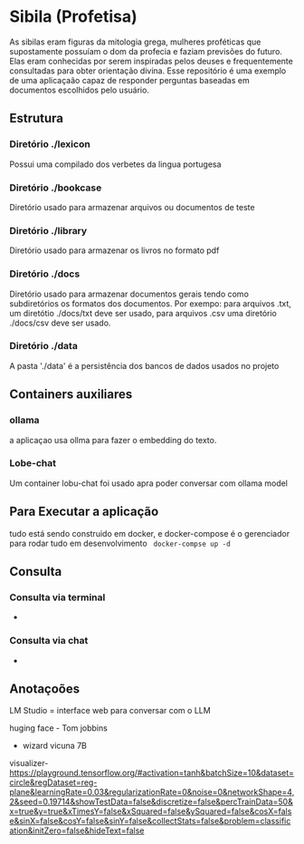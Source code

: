# Sibila (Profetisa)

As sibilas eram figuras da mitologia grega, mulheres proféticas que supostamente possuíam o dom da profecia e faziam previsões do futuro. Elas eram conhecidas por serem inspiradas pelos deuses e frequentemente consultadas para obter orientação divina.
Esse repositório é uma exemplo de uma aplicaçaão capaz de responder perguntas baseadas em documentos escolhidos pelo usuário.

## Estrutura

### Diretório ./lexicon

Possui uma compilado dos verbetes da lingua portugesa

### Diretório ./bookcase

Diretório usado para armazenar arquivos ou documentos de teste

### Diretório ./library

Diretório usado para armazenar os livros no formato pdf

### Diretório ./docs

Diretório usado para armazenar documentos gerais tendo como subdiretórios os formatos dos documentos.
Por exempo: para arquivos .txt, um diretótio ./docs/txt deve ser usado, para arquivos .csv uma diretório ./docs/csv deve ser usado.

### Diretório ./data

A pasta './data' é a persistência dos bancos de dados usados no projeto


## Containers auxiliares

### ollama

a aplicaçao usa ollma para fazer o embedding do texto.

### Lobe-chat

Um container lobu-chat foi usado apra poder conversar com ollama model

## Para Executar a aplicação

tudo está sendo construido em docker, e docker-compose é o gerenciador para rodar tudo em desenvolvimento
``` docker-compse up -d```

## Consulta

### Consulta via terminal

-

### Consulta via chat

-

## Anotaçoões

LM Studio = interface web para conversar com  o LLM

huging face - Tom jobbins 

- wizard vicuna 7B

visualizer- <https://playground.tensorflow.org/#activation=tanh&batchSize=10&dataset=circle&regDataset=reg-plane&learningRate=0.03&regularizationRate=0&noise=0&networkShape=4,2&seed=0.19714&showTestData=false&discretize=false&percTrainData=50&x=true&y=true&xTimesY=false&xSquared=false&ySquared=false&cosX=false&sinX=false&cosY=false&sinY=false&collectStats=false&problem=classification&initZero=false&hideText=false>

<!-- https://github.com/free-educa/books/blob/main/books/Design_Patterns.pdf -->